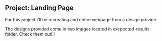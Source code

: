 ## Project: Landing Page

For this project i'll be recreating and entire webpage from a design provide.

The designs provided come in two images located in excpected-results folder. Check them out!!!
